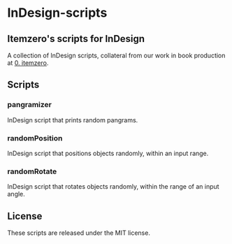 # InDesign-scripts
## Itemzero's scripts for InDesign

A collection of InDesign scripts, collateral from our work in book production at [0. itemzero](https://itemzero.com).

## Scripts

### pangramizer
InDesign script that prints random pangrams.

### randomPosition
InDesign script that positions objects randomly, within an input range.

### randomRotate
InDesign script that rotates objects randomly, within the range of an input angle.

## License
These scripts are released under the MIT license.
